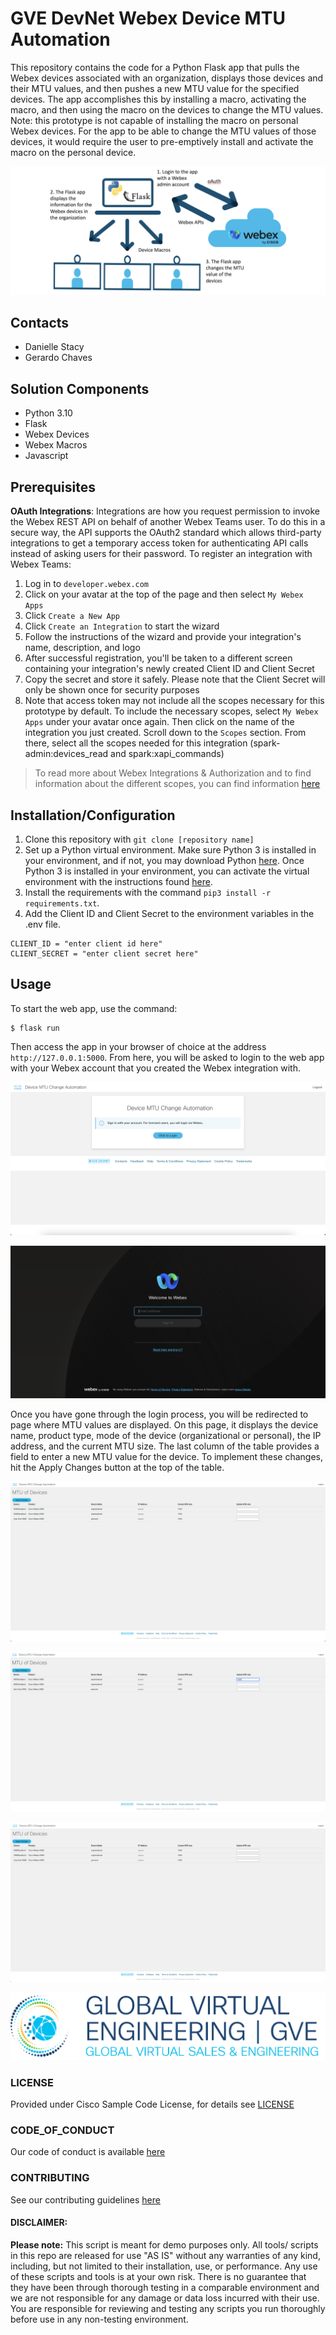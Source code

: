 # GVE DevNet Webex Device MTU Automation
This repository contains the code for a Python Flask app that pulls the Webex devices associated with an organization, displays those devices and their MTU values, and then pushes a new MTU value for the specified devices. The app accomplishes this by installing a macro, activating the macro, and then using the macro on the devices to change the MTU values. Note: this prototype is not capable of installing the macro on personal Webex devices. For the app to be able to change the MTU values of those devices, it would require the user to pre-emptively install and activate the macro on the personal device.

![/IMAGES/webex_device_mtu_automation_workflow.png](/IMAGES/webex_device_mtu_automation_workflow.png)

## Contacts
* Danielle Stacy
* Gerardo Chaves

## Solution Components
* Python 3.10
* Flask
* Webex Devices
* Webex Macros
* Javascript

## Prerequisites
**OAuth Integrations**: Integrations are how you request permission to invoke the Webex REST API on behalf of another Webex Teams user. To do this in a secure way, the API supports the OAuth2 standard which allows third-party integrations to get a temporary access token for authenticating API calls instead of asking users for their password. To register an integration with Webex Teams:
1. Log in to `developer.webex.com`
2. Click on your avatar at the top of the page and then select `My Webex Apps`
3. Click `Create a New App`
4. Click `Create an Integration` to start the wizard
5. Follow the instructions of the wizard and provide your integration's name, description, and logo
6. After successful registration, you'll be taken to a different screen containing your integration's newly created Client ID and Client Secret
7. Copy the secret and store it safely. Please note that the Client Secret will only be shown once for security purposes
8. Note that access token may not include all the scopes necessary for this prototype by default. To include the necessary scopes, select `My Webex Apps` under your avatar once again. Then click on the name of the integration you just created. Scroll down to the `Scopes` section. From there, select all the scopes needed for this integration (spark-admin:devices_read and spark:xapi_commands)

> To read more about Webex Integrations & Authorization and to find information about the different scopes, you can find information [here](https://developer.webex.com/docs/integrations)

## Installation/Configuration
1. Clone this repository with `git clone [repository name]`
2. Set up a Python virtual environment. Make sure Python 3 is installed in your environment, and if not, you may download Python [here](https://www.python.org/downloads/). Once Python 3 is installed in your environment, you can activate the virtual environment with the instructions found [here](https://docs.python.org/3/tutorial/venv.html).
3. Install the requirements with the command `pip3 install -r requirements.txt`.
4. Add the Client ID and Client Secret to the environment variables in the .env file.
```
CLIENT_ID = "enter client id here"
CLIENT_SECRET = "enter client secret here"
```


## Usage
To start the web app, use the command:
```
$ flask run
```

Then access the app in your browser of choice at the address `http://127.0.0.1:5000`. From here, you will be asked to login to the web app with your Webex account that you created the Webex integration with.

![/IMAGES/login_prompt.png](/IMAGES/login_prompt.png)

![/IMAGES/webex_login.png](/IMAGES/webex_login.png)

Once you have gone through the login process, you will be redirected to page where MTU values are displayed. On this page, it displays the device name, product type, mode of the device (organizational or personal), the IP address, and the current MTU size. The last column of the table provides a field to enter a new MTU value for the device. To implement these changes, hit the Apply Changes button at the top of the table.

![/IMAGES/main_page.png](/IMAGES/main_page.png)

![/IMAGES/change_mtu.png](/IMAGES/change_mtu.png)

![/IMAGES/updated_mtu.png](/IMAGES/updated_mtu.png)

![/IMAGES/0image.png](/IMAGES/0image.png)

### LICENSE

Provided under Cisco Sample Code License, for details see [LICENSE](LICENSE.md)

### CODE_OF_CONDUCT

Our code of conduct is available [here](CODE_OF_CONDUCT.md)

### CONTRIBUTING

See our contributing guidelines [here](CONTRIBUTING.md)

#### DISCLAIMER:
<b>Please note:</b> This script is meant for demo purposes only. All tools/ scripts in this repo are released for use "AS IS" without any warranties of any kind, including, but not limited to their installation, use, or performance. Any use of these scripts and tools is at your own risk. There is no guarantee that they have been through thorough testing in a comparable environment and we are not responsible for any damage or data loss incurred with their use.
You are responsible for reviewing and testing any scripts you run thoroughly before use in any non-testing environment.
